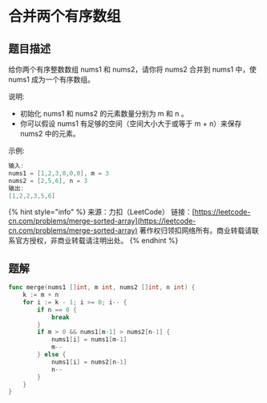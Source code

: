 # 合并两个有序数组

## 题目描述

给你两个有序整数数组 nums1 和 nums2，请你将 nums2 合并到 nums1 中，使 nums1 成为一个有序数组。

说明:

* 初始化 nums1 和 nums2 的元素数量分别为 m 和 n 。 
* 你可以假设 nums1 有足够的空间（空间大小大于或等于 m + n）来保存 nums2 中的元素。

示例:

```go
输入: 
nums1 = [1,2,3,0,0,0], m = 3 
nums2 = [2,5,6], n = 3
输出: 
[1,2,2,3,5,6] 
```

{% hint style="info" %}
来源：力扣（LeetCode） 链接：[https://leetcode-cn.com/problems/merge-sorted-array](https://leetcode-cn.com/problems/merge-sorted-array) 著作权归领扣网络所有。商业转载请联系官方授权，非商业转载请注明出处。
{% endhint %}

## 题解

```go
func merge(nums1 []int, m int, nums2 []int, n int) {
	k := m + n
	for i := k - 1; i >= 0; i-- {
		if n == 0 {
			break
		}
		if m > 0 && nums1[m-1] > nums2[n-1] {
			nums1[i] = nums1[m-1]
			m--
		} else {
			nums1[i] = nums2[n-1]
			n--
		}
	}
}
```

